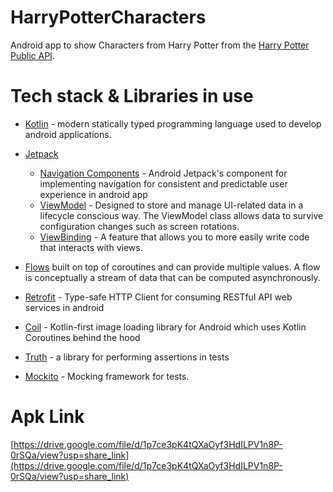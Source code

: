# HarryPotterCharacters
Android app to show Characters from Harry Potter from the [Harry Potter Public API](https://hp-api.onrender.com/). 

# Tech stack & Libraries in use
- [Kotlin](https://developer.android.com/kotlin) - modern statically typed programming language used to develop android applications. 
- [Jetpack](https://developer.android.com/jetpack)
    -   [Navigation Components](https://developer.android.com/jetpack/compose/navigation) - Android Jetpack's component for implementing navigation for consistent and predictable user experience in android app
    -   [ViewModel](https://developer.android.com/topic/libraries/architecture/viewmodel) - Designed to store and manage UI-related data in a lifecycle conscious way. The ViewModel class allows data to survive configuration changes such as screen rotations.
    -   [ViewBinding](https://developer.android.com/topic/libraries/view-binding) -  A feature that allows you to more easily write code that interacts with views.

- [Flows](https://developer.android.com/kotlin/flow) built on top of coroutines and can provide multiple values. A flow is conceptually a stream of data that can be computed asynchronously.
- [Retrofit](https://square.github.io/retrofit) - Type-safe HTTP Client for consuming RESTful API web services in android
- [Coil](https://github.com/coil-kt/coil) - Kotlin-first image loading library for Android which uses Kotlin Coroutines behind the hood
- [Truth](https://truth.dev/) - a library for performing assertions in tests
- [Mockito](https://site.mockito.org/) - Mocking framework for tests.

# Apk Link
[https://drive.google.com/file/d/1p7ce3pK4tQXaOyf3HdILPV1n8P-0rSQa/view?usp=share_link](https://drive.google.com/file/d/1p7ce3pK4tQXaOyf3HdILPV1n8P-0rSQa/view?usp=share_link)

